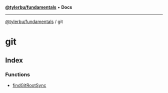 [**@tylerbu/fundamentals**](../README.md) • **Docs**

***

[@tylerbu/fundamentals](../modules.md) / git

# git

## Index

### Functions

- [findGitRootSync](functions/findGitRootSync.md)
